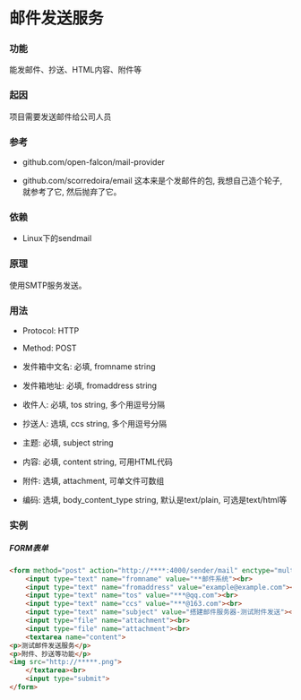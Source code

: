 # 邮件发送服务

### 功能
能发邮件、抄送、HTML内容、附件等

### 起因
项目需要发送邮件给公司人员

### 参考
- github.com/open-falcon/mail-provider

- github.com/scorredoira/email 这本来是个发邮件的包, 我想自己造个轮子, 就参考了它, 然后抛弃了它。

### 依赖
- Linux下的sendmail

### 原理
使用SMTP服务发送。

### 用法

- Protocol: HTTP

- Method: POST

- 发件箱中文名: 必填, fromname string 

- 发件箱地址: 必填, fromaddress string

- 收件人: 必填, tos string, 多个用逗号分隔

- 抄送人: 选填, ccs string, 多个用逗号分隔

- 主题: 必填, subject string

- 内容: 必填, content string, 可用HTML代码

- 附件: 选填, attachment, 可单文件可数组

- 编码: 选填, body_content_type string, 默认是text/plain, 可选是text/html等

### 实例
##### FORM表单
```html
<form method="post" action="http://****:4000/sender/mail" enctype="multipart/form-data">
    <input type="text" name="fromname" value="**邮件系统"><br>
    <input type="text" name="fromaddress" value="example@example.com"><br>
    <input type="text" name="tos" value="***@qq.com"><br>
    <input type="text" name="ccs" value="***@163.com"><br>
    <input type="text" name="subject" value="搭建邮件服务器-测试附件发送"><br>
    <input type="file" name="attachment"><br>
    <input type="file" name="attachment"><br>
    <textarea name="content">
<p>测试邮件发送服务</p>
<p>附件、抄送等功能</p>
<img src="http://*****.png">
    </textarea><br>
    <input type="submit">
</form>
```